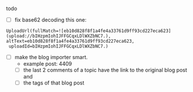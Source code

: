 todo
- [ ] fix base62 decoding this one:
```
UploadUrl(fullMatch=![eb10d828f8f1a4fe4a33761d9ff93cd227eca623](upload://bIHzpmIohIJFFGCqxLDlWXZbNC7.),
altText=eb10d828f8f1a4fe4a33761d9ff93cd227eca623,
 uploadId=bIHzpmIohIJFFGCqxLDlWXZbNC7.)

```
- [ ] make the blog importer smart.
  - example post: 4409 
  - [ ] the last 2 comments of a topic have the link to the original blog post and
  - [ ] the tags of that blog post
